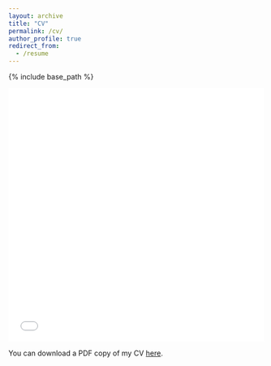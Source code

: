 ```yaml
---
layout: archive
title: "CV"
permalink: /cv/
author_profile: true
redirect_from:
  - /resume
---
```


{% include base_path %}

<iframe src="/files/porter_cv.pdf" width="100%" height="500" frameborder="no" border="0" marginwidth="0" marginheight="0"></iframe>

You can download a PDF copy of my CV [here](/files/porter_cv.pdf).
